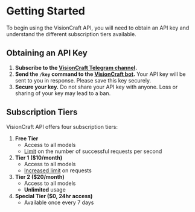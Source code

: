 # Getting Started

To begin using the VisionCraft API, you will need to obtain an API key and understand the different subscription tiers available.

## Obtaining an API Key

1. **Subscribe to the [VisionCraft Telegram channel](https://t.me/visioncraft_channel).**
2. **Send the `/key` command to the [VisionCraft bot](https://t.me/VisionCraft_bot).**
   Your API key will be sent to you in response. Please save this key securely.
3. **Secure your key.**
   Do not share your API key with anyone. Loss or sharing of your key may lead to a ban.

## Subscription Tiers
VisionCraft API offers four subscription tiers:

1. **Free Tier**
   * Access to all models
   * [Limit](https://api.visioncraft.top/limits) on the number of successful requests per second
2. **Tier 1 ($10/month)**
   * Access to all models
   * [Increased limit](https://api.visioncraft.top/limits) on requests
3. **Tier 2 ($20/month)**
   * Access to all models
   * **Unlimited** usage
4. **Special Tier ($0, 24hr access)**
   * Available once every 7 days
